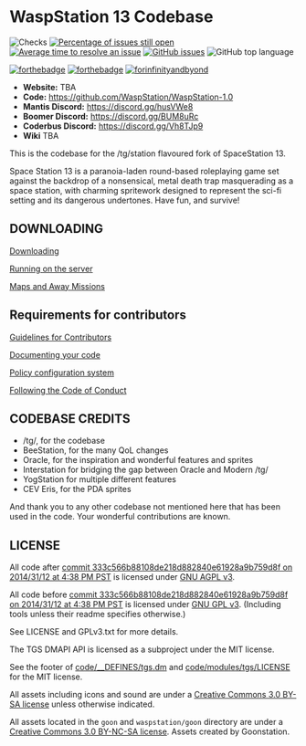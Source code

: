 # WaspStation 13 Codebase

![Checks](https://github.com/WaspStation/WaspStation-1.0/workflows/Checks/badge.svg) [![Percentage of issues still open](http://isitmaintained.com/badge/open/waspstation/waspstation-1.0.svg)](https://isitmaintained.com/project/waspstation/waspstation-1.0 "Percentage of issues still open") [![Average time to resolve an issue](http://isitmaintained.com/badge/resolution/waspstation/waspstation-1.0.svg)](https://isitmaintained.com/project/waspstation/waspstation-1.0 "Average time to resolve an issue") [![GitHub issues](https://img.shields.io/github/issues/waspstation/waspstation-1.0)](https://github.com/waspstation/waspstation-1.0/issues) ![GitHub top language](https://img.shields.io/github/languages/top/waspstation/waspstation-1.0)

[![forthebadge](https://forthebadge.com/images/badges/built-with-resentment.svg)](https://forthebadge.com) [![forthebadge](https://forthebadge.com/images/badges/contains-technical-debt.svg)](https://user-images.githubusercontent.com/8171642/50290880-ffef5500-043a-11e9-8270-a2e5b697c86c.png) [![forinfinityandbyond](https://user-images.githubusercontent.com/5211576/29499758-4efff304-85e6-11e7-8267-62919c3688a9.gif)](https://www.reddit.com/r/SS13/comments/5oplxp/what_is_the_main_problem_with_byond_as_an_engine/dclbu1a)

* **Website:** TBA
* **Code:** <https://github.com/WaspStation/WaspStation-1.0>
* **Mantis Discord:** <https://discord.gg/husVWe8>
* **Boomer Discord:** <https://discord.gg/BUM8uRc>
* **Coderbus Discord:** <https://discord.gg/Vh8TJp9>
* **Wiki** TBA

This is the codebase for the /tg/station flavoured fork of SpaceStation 13.

Space Station 13 is a paranoia-laden round-based roleplaying game set against the backdrop of a nonsensical, metal death trap masquerading as a space station, with charming spritework designed to represent the sci-fi setting and its dangerous undertones. Have fun, and survive!

## DOWNLOADING

[Downloading](.github/DOWNLOADING.md)

[Running on the server](.github/RUNNING_A_SERVER.md)

[Maps and Away Missions](.github/MAPS_AND_AWAY_MISSIONS.md)

## Requirements for contributors

[Guidelines for Contributors](.github/CONTRIBUTING.md)

[Documenting your code](.github/AUTODOC_GUIDE.md)

[Policy configuration system](.github/POLICYCONFIG.md)

[Following the Code of Conduct](.github/CODE_OF_CONDUCT.md)

## CODEBASE CREDITS

* /tg/, for the codebase
* BeeStation, for the many QoL changes
* Oracle, for the inspiration and wonderful features and sprites
* Interstation for bridging the gap between Oracle and Modern /tg/
* YogStation for multiple different features
* CEV Eris, for the PDA sprites

And thank you to any other codebase not mentioned here that has been used in the code. Your wonderful contributions are known.

## LICENSE

All code after [commit 333c566b88108de218d882840e61928a9b759d8f on 2014/31/12 at 4:38 PM PST](https://github.com/tgstation/tgstation/commit/333c566b88108de218d882840e61928a9b759d8f) is licensed under [GNU AGPL v3](https://www.gnu.org/licenses/agpl-3.0.html).

All code before [commit 333c566b88108de218d882840e61928a9b759d8f on 2014/31/12 at 4:38 PM PST](https://github.com/tgstation/tgstation/commit/333c566b88108de218d882840e61928a9b759d8f) is licensed under [GNU GPL v3](https://www.gnu.org/licenses/gpl-3.0.html).
(Including tools unless their readme specifies otherwise.)

See LICENSE and GPLv3.txt for more details.

The TGS DMAPI API is licensed as a subproject under the MIT license.

See the footer of [code/__DEFINES/tgs.dm](./code/__DEFINES/tgs.dm) and [code/modules/tgs/LICENSE](./code/modules/tgs/LICENSE) for the MIT license.

All assets including icons and sound are under a [Creative Commons 3.0 BY-SA license](https://creativecommons.org/licenses/by-sa/3.0/) unless otherwise indicated.

All assets located in the `goon` and `waspstation/goon` directory are under a [Creative Commons 3.0 BY-NC-SA license](https://creativecommons.org/licenses/by-nc-sa/3.0/). Assets created by Goonstation.
